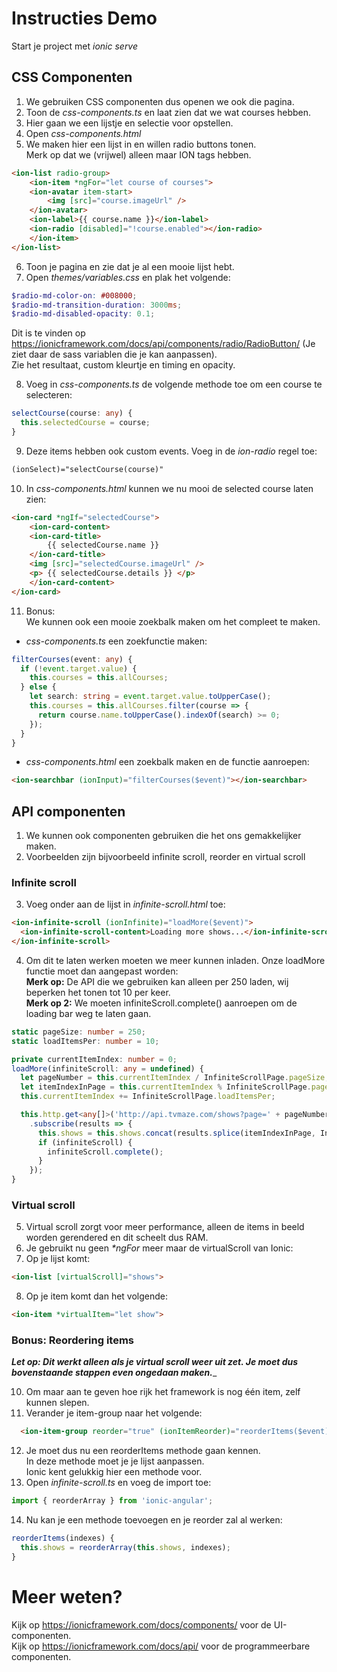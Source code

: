 # Instructies Demo
Start je project met _ionic serve_

## CSS Componenten
1. We gebruiken CSS componenten dus openen we ook die pagina.
2. Toon de _css-components.ts_ en laat zien dat we wat courses hebben.
3. Hier gaan we een lijstje en selectie voor opstellen.
4. Open _css-components.html_
5. We maken hier een lijst in en willen radio buttons tonen.  
   Merk op dat we (vrijwel) alleen maar ION tags hebben.
```html
<ion-list radio-group>
	<ion-item *ngFor="let course of courses">
	<ion-avatar item-start>
		<img [src]="course.imageUrl" />
	</ion-avatar>
	<ion-label>{{ course.name }}</ion-label>
	<ion-radio [disabled]="!course.enabled"></ion-radio>
	</ion-item>
</ion-list>
```
6. Toon je pagina en zie dat je al een mooie lijst hebt.
7. Open _themes/variables.css_ en plak het volgende:  
```scss
$radio-md-color-on: #008000;
$radio-md-transition-duration: 3000ms;
$radio-md-disabled-opacity: 0.1;
```
   Dit is te vinden op https://ionicframework.com/docs/api/components/radio/RadioButton/ (Je ziet daar de sass variablen die je kan aanpassen).  
   Zie het resultaat, custom kleurtje en timing en opacity.

8. Voeg in _css-components.ts_ de volgende methode toe om een course te selecteren:
```typescript
selectCourse(course: any) { 
  this.selectedCourse = course; 
}
```
9. Deze items hebben ook custom events. Voeg in de _ion-radio_ regel toe: 
```html
(ionSelect)="selectCourse(course)"
```
10. In _css-components.html_ kunnen we nu mooi de selected course laten zien:
```html
<ion-card *ngIf="selectedCourse">
	<ion-card-content>
	<ion-card-title>
		{{ selectedCourse.name }}
	</ion-card-title>
	<img [src]="selectedCourse.imageUrl" />
	<p> {{ selectedCourse.details }} </p>
	</ion-card-content>
</ion-card>
```
11. Bonus:  
    We kunnen ook een mooie zoekbalk maken om het compleet te maken.
- _css-components.ts_ een zoekfunctie maken:
```typescript
filterCourses(event: any) {
  if (!event.target.value) {
    this.courses = this.allCourses;
  } else {
    let search: string = event.target.value.toUpperCase();
    this.courses = this.allCourses.filter(course => {
      return course.name.toUpperCase().indexOf(search) >= 0;
    });
  }
}
```
- _css-components.html_ een zoekbalk maken en de functie aanroepen:
```html
<ion-searchbar (ionInput)="filterCourses($event)"></ion-searchbar>
```

## API componenten
1. We kunnen ook componenten gebruiken die het ons gemakkelijker maken.
2. Voorbeelden zijn bijvoorbeeld infinite scroll, reorder en virtual scroll

### Infinite scroll
3. Voeg onder aan de lijst in _infinite-scroll.html_ toe:
```html
<ion-infinite-scroll (ionInfinite)="loadMore($event)">
  <ion-infinite-scroll-content>Loading more shows...</ion-infinite-scroll-content>
</ion-infinite-scroll>
```
4. Om dit te laten werken moeten we meer kunnen inladen. Onze loadMore functie moet dan aangepast worden:  
   **Merk op:** De API die we gebruiken kan alleen per 250 laden, wij beperken het tonen tot 10 per keer.  
   **Merk op 2:** We moeten infiniteScroll.complete() aanroepen om de loading bar weg te laten gaan.
```typescript
static pageSize: number = 250;
static loadItemsPer: number = 10;

private currentItemIndex: number = 0;
loadMore(infiniteScroll: any = undefined) {
  let pageNumber = this.currentItemIndex / InfiniteScrollPage.pageSize;
  let itemIndexInPage = this.currentItemIndex % InfiniteScrollPage.pageSize;
  this.currentItemIndex += InfiniteScrollPage.loadItemsPer;

  this.http.get<any[]>('http://api.tvmaze.com/shows?page=' + pageNumber)
    .subscribe(results => {
      this.shows = this.shows.concat(results.splice(itemIndexInPage, InfiniteScrollPage.loadItemsPer));
      if (infiniteScroll) {
        infiniteScroll.complete();
      }
    });
}
```

### Virtual scroll
5. Virtual scroll zorgt voor meer performance, alleen de items in beeld worden gerendered en dit scheelt dus RAM.
6. Je gebruikt nu geen _*ngFor_ meer maar de virtualScroll van Ionic:
7. Op je lijst komt:
```html
<ion-list [virtualScroll]="shows">
```
8. Op je item komt dan het volgende:
```html
<ion-item *virtualItem="let show">
```

### Bonus: Reordering items
_**Let op: Dit werkt alleen als je virtual scroll weer uit zet. Je moet dus bovenstaande stappen even ongedaan maken.**__

10. Om maar aan te geven hoe rijk het framework is nog één item, zelf kunnen slepen.
11. Verander je item-group naar het volgende:
```html
  <ion-item-group reorder="true" (ionItemReorder)="reorderItems($event)">
```
12. Je moet dus nu een reorderItems methode gaan kennen.  
    In deze methode moet je je lijst aanpassen.  
    Ionic kent gelukkig hier een methode voor.
13. Open _infinite-scroll.ts_ en voeg de import toe:
```typescript
import { reorderArray } from 'ionic-angular';
```
14. Nu kan je een methode toevoegen en je reorder zal al werken:
```typescript
reorderItems(indexes) {
  this.shows = reorderArray(this.shows, indexes);
}
```

# Meer weten?
Kijk op https://ionicframework.com/docs/components/ voor de UI-componenten.  
Kijk op https://ionicframework.com/docs/api/ voor de programmeerbare componenten.
